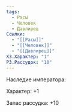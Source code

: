```yaml
---
tags:
  - Расы
  - Человек
  - Давлирец
Ссылки:
  - "[[Расы]]"
  - "[[Человек]]"
  - "[[Давлирец]]"
ХЗ.Характер: "1"
РЗ.Рассудок: "10"
---
```

Наследие императора:

Характер: +1

Запас рассудка: +10





